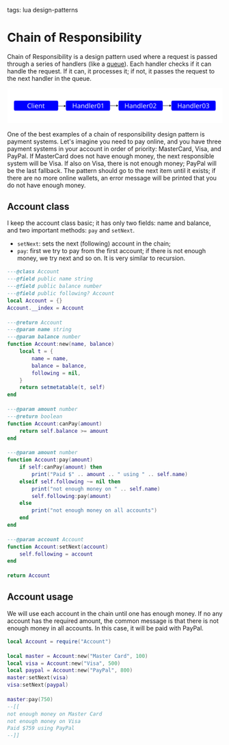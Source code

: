 <!-- Description: Chain of Responsibility is a design pattern used where a request is passed through a series of handlers (like a queue). Each handler checks if it can handle the request. If it can, it processes it; if not, it passes the request to the next handler in the queue. -->

tags: lua design-patterns

# Chain of Responsibility

Chain of Responsibility is a design pattern used where a request is passed through a series of handlers
(like a [queue](/post/queue.html)). Each handler checks if it can handle the request. If it can, it processes it;
if not, it passes the request to the next handler in the queue.

![Chain of Responsibility Scheme](/assets/img/dp-chain-of-responsibility.svg)

One of the best examples of a chain of responsibility design pattern is payment systems. Let's imagine you need to pay
online, and you have three payment systems in your account in order of priority: MasterCard, Visa, and PayPal. If 
MasterCard does not have enough money, the next responsible system will be Visa. If also on Visa, there is not enough 
money; PayPal will be the last fallback. The pattern should go to the next item until it exists; if there are no more 
online wallets, an error message will be printed that you do not have enough money.

## Account class

I keep the account class basic; it has only two fields: name and balance, and two important methods:
`pay` and `setNext`.

- `setNext`: sets the next (following) account in the chain;
- `pay`: first we try to pay from the first account; if there is not enough money, we try next and so on. It is very similar to recursion.

```lua
---@class Account
---@field public name string
---@field public balance number
---@field public following? Account
local Account = {}
Account.__index = Account

---@return Account
---@param name string
---@param balance number
function Account:new(name, balance)
	local t = {
		name = name,
		balance = balance,
		following = nil,
	}
	return setmetatable(t, self)
end

---@param amount number
---@return boolean
function Account:canPay(amount)
	return self.balance >= amount
end

---@param amount number
function Account:pay(amount)
	if self:canPay(amount) then
		print("Paid $" .. amount .. " using " .. self.name)
	elseif self.following ~= nil then
		print("not enough money on " .. self.name)
		self.following:pay(amount)
	else
		print("not enough money on all accounts")
	end
end

---@param account Account
function Account:setNext(account)
	self.following = account
end

return Account
```

## Account usage

We will use each account in the chain until one has enough money. If no any account has the required amount, the common
message is that there is not enough money in all accounts. In this case, it will be paid with PayPal.

```lua
local Account = require("Account")

local master = Account:new("Master Card", 100)
local visa = Account:new("Visa", 500)
local paypal = Account:new("PayPal", 800)
master:setNext(visa)
visa:setNext(paypal)

master:pay(750)
--[[
not enough money on Master Card
not enough money on Visa
Paid $759 using PayPal
--]]
```